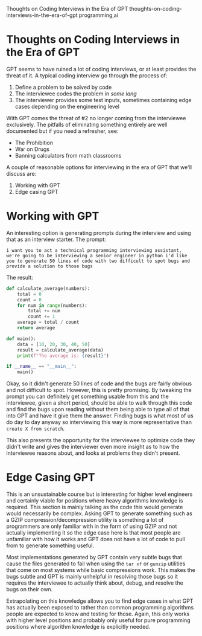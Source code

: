 Thoughts on Coding Interviews in the Era of GPT
thoughts-on-coding-interviews-in-the-era-of-gpt
programming,ai

# Thoughts on Coding Interviews in the Era of GPT

GPT seems to have ruined a lot of coding interviews, or at least provides the threat of it.  A typical coding interview go through the process of:

1. Define a problem to be solved by code
2. The interviewee codes the problem in _some lang_
3. The interviewer provides some test inputs, sometimes containing edge cases depending on the engineering level

With GPT comes the threat of #2 no longer coming from the interviewee exclusively.  The pitfalls of eliminating something entirely are well documented but if you need a refresher, see:

- The Prohibition
- War on Drugs
- Banning calculators from math classrooms

A couple of reasonable options for interviewing in the era of GPT that we'll discuss are:

1. Working with GPT
2. Edge casing GPT

# Working with GPT

An interesting option is generating prompts during the interview and using that as an interview starter.  The prompt:

```
i want you to act a technical programming interviewing assistant, we're going to be interviewing a senior engineer in python i'd like you to generate 50 lines of code with two difficult to spot bugs and provide a solution to those bugs
```

The result:

```python
def calculate_average(numbers):
    total = 0
    count = 0
    for num in range(numbers):
        total += num
        count += 1
    average = total / count
    return average

def main():
    data = [10, 20, 30, 40, 50]
    result = calculate_average(data)
    print(f"The average is: {result}")

if __name__ == "__main__":
    main()
```

Okay, so it didn't generate 50 lines of code and the bugs are fairly obvious and not difficult to spot.  However, this is pretty promising.  By tweaking the prompt you can definitely get something usable from this and the interviewee,
given a short period, should be able to walk through this code and find the bugs upon reading without them being able to type all of that into GPT and have it give them the answer.  Finding bugs is what most of us do day to day anyway
so interviewing this way is more representative than `create X from scratch`.

This also presents the opportunity for the interviewee to optimize code they didn't write and gives the interviewer even more insight as to how the interviewee reasons about, and looks at problems they didn't present.

# Edge Casing GPT

This is an unsustainable course but is interesting for higher level engineers and certainly viable for positions where heavy algorithms knowledge is required. This section is mainly talking as the code this would generate
would necessarily be complex.  Asking GPT to generate something such as a GZIP compression/decompression utility is something a lot of programmers are only familiar with in the form of using GZIP and not actually implementing it
so the edge case here is that most people are unfamiliar with how it works and GPT does not have a lot of code to pull from to generate something useful.

Most implementations generated by GPT contain very subtle bugs that cause the files generated to fail when using the `tar xf` or `gunzip` utilities that come on most systems while basic compressions work.  This makes the bugs subtle and
GPT is mainly unhelpful in resolving those bugs so it requires the interviewee to actually think about, debug, and resolve the bugs on their own.

Extrapolating on this knowledge allows you to find edge cases in what GPT has actually been exposed to rather than common programming algorithms people are expected to know and testing for those.  Again, this only works with higher
level positions and probably only useful for pure programming positions where algorithm knowledge is explicitly needed.
